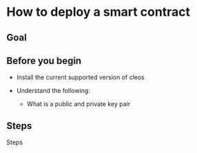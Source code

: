 # How to deploy a smart contract

## Goal

## Before you begin

* Install the current supported version of cleos

* Understand the following:
  * What is a public and private key pair

## Steps

Steps
